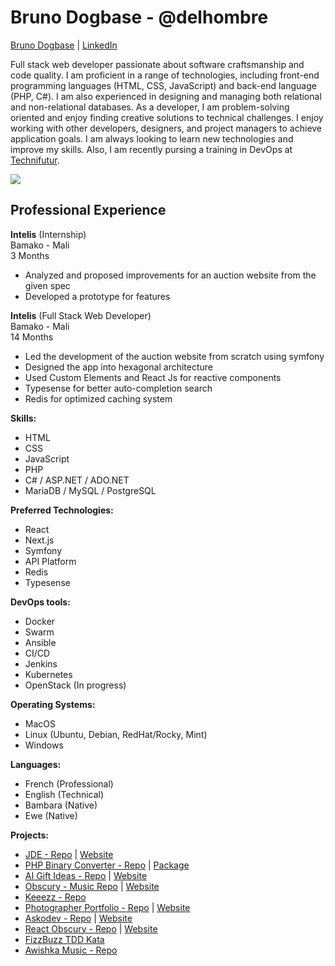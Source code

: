 # Bruno Dogbase - @delhombre

<!-- <img src="./img/1666727972775.jpeg" height="250" alt="Bruno Dogbase"> -->

[Bruno Dogbase](https://curriculum-vitae-brunodogbase.vercel.app/) | [LinkedIn](https://www.linkedin.com/in/bruno-dogbase/)

Full stack web developer passionate about software craftsmanship and code quality. I am proficient in a range of technologies, including front-end programming languages (HTML, CSS, JavaScript) and back-end language (PHP, C#). I am also experienced in designing and managing both relational and non-relational databases. As a developer, I am problem-solving oriented and enjoy finding creative solutions to technical challenges. I enjoy working with other developers, designers, and project managers to achieve application goals. I am always looking to learn new technologies and improve my skills. Also, I am recently pursing a training in DevOps at [Technifutur](https://technifutur.be/formations/?id=INFO-FDE-032&dom=Num%C3%A9rique&public=).

![](https://komarev.com/ghpvc/?username=delhombre&label=PROFILE+VIEWS)

## Professional Experience

**Intelis** (Internship)  
Bamako - Mali  
3 Months

- Analyzed and proposed improvements for an auction website from the given spec
- Developed a prototype for features

**Intelis** (Full Stack Web Developer)  
Bamako - Mali  
14 Months

- Led the development of the auction website from scratch using symfony
- Designed the app into hexagonal architecture
- Used Custom Elements and React Js for reactive components
- Typesense for better auto-completion search
- Redis for optimized caching system

**Skills:**

- HTML
- CSS
- JavaScript
- PHP
- C# / ASP.NET / ADO.NET
- MariaDB / MySQL / PostgreSQL

**Preferred Technologies:**

- React
- Next.js
- Symfony
- API Platform
- Redis
- Typesense

**DevOps tools:**

- Docker
- Swarm
- Ansible
- CI/CD
- Jenkins
- Kubernetes
- OpenStack (In progress)

**Operating Systems:**

- MacOS
- Linux (Ubuntu, Debian, RedHat/Rocky, Mint)
- Windows

**Languages:**

- French (Professional)
- English (Technical)
- Bambara (Native)
- Ewe (Native)

**Projects:**

- [JDE - Repo](https://github.com/intelis-uemoa/jde) | [Website](https://www.jdemali.com/)
- [PHP Binary Converter - Repo](https://github.com/delhombre/binary-converter) | [Package](https://packagist.org/packages/delhombre/binary-converter)
- [AI Gift Ideas - Repo](https://github.com/delhombre/gift-idea) | [Website](https://ai-gift-idea.vercel.app/)
- [Obscury - Music Repo](https://github.com/delhombre/obscury) | [Website](https://obscury.com/)
- [Keeezz - Repo](https://github.com/Keeezz/domain/)
- [Photographer Portfolio - Repo](https://github.com/delhombre/aly-portfolio) | [Website](https://aly-traore.vercel.app/)
- [Askodev - Repo](https://github.com/delhombre/askodev) | [Website](https://askodev.vercel.app/)
- [React Obscury - Repo](https://github.com/delhombre/react-obscury) | [Website](https://react-obscury.vercel.app/)
- [FizzBuzz TDD Kata](https://github.com/delhombre/fizzbuzz)
- [Awishka Music - Repo](https://github.com/delhombre/awishka-music-symfony)
